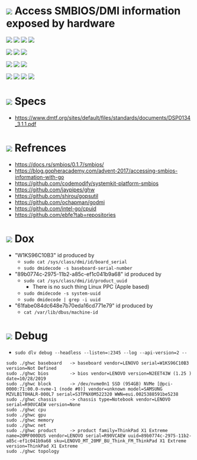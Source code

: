 # ![](https://fonts.gstatic.com/s/i/materialiconsoutlined/flare/v4/24px.svg) Access SMBIOS/DMI information exposed by hardware
[![](https://img.shields.io/github/v/release/codemodify/systemkit-platform-smbios?style=flat-square)](https://github.com/codemodify/systemkit-platform-smbios/releases/latest)
![](https://img.shields.io/github/languages/code-size/codemodify/systemkit-platform-smbios?style=flat-square)
![](https://img.shields.io/github/last-commit/codemodify/systemkit-platform-smbios?style=flat-square)
[![](https://img.shields.io/badge/license-0--license-brightgreen?style=flat-square)](https://github.com/codemodify/TheFreeLicense)

![](https://img.shields.io/github/workflow/status/codemodify/systemkit-platform-smbios/qa?style=flat-square)
![](https://img.shields.io/github/issues/codemodify/systemkit-platform-smbios?style=flat-square)
[![](https://goreportcard.com/badge/github.com/codemodify/systemkit-platform-smbios?style=flat-square)](https://goreportcard.com/report/github.com/codemodify/systemkit-platform-smbios)

[![](https://img.shields.io/badge/godoc-reference-brightgreen?style=flat-square)](https://godoc.org/github.com/codemodify/systemkit-platform-smbios)
![](https://img.shields.io/badge/PRs-welcome-brightgreen.svg?style=flat-square)
![](https://img.shields.io/gitter/room/codemodify/systemkit-platform-smbios?style=flat-square)

![](https://img.shields.io/github/contributors/codemodify/systemkit-platform-smbios?style=flat-square)
![](https://img.shields.io/github/stars/codemodify/systemkit-platform-smbios?style=flat-square)
![](https://img.shields.io/github/watchers/codemodify/systemkit-platform-smbios?style=flat-square)
![](https://img.shields.io/github/forks/codemodify/systemkit-platform-smbios?style=flat-square)

# ![](https://fonts.gstatic.com/s/i/materialicons/bookmarks/v4/24px.svg) Specs
- https://www.dmtf.org/sites/default/files/standards/documents/DSP0134_3.1.1.pdf

# ![](https://fonts.gstatic.com/s/i/materialicons/bookmarks/v4/24px.svg) Refrences
- https://docs.rs/smbios/0.1.7/smbios/
- https://blog.gopheracademy.com/advent-2017/accessing-smbios-information-with-go
- https://github.com/codemodify/systemkit-platform-smbios
- https://github.com/jaypipes/ghw
- https://github.com/shirou/gopsutil
- https://github.com/ochapman/godmi
- https://github.com/intel-go/cpuid
- https://github.com/ebfe?tab=repositories


# ![](https://fonts.gstatic.com/s/i/materialicons/bookmarks/v4/24px.svg) Dox
- "W1KS96C10B3" id produced by
	- `sudo cat /sys/class/dmi/id/board_serial`
	- `sudo dmidecode -s baseboard-serial-number`
- "89b0774c-2975-11b2-a85c-ef1c041b9a68" id produced by
	- `sudo cat /sys/class/dmi/id/product_uuid`
		- There is no such thing Linux PPC (Apple based)
	- `sudo dmidecode -s system-uuid`
	- `sudo dmidecode | grep -i uuid`
- "61fabe084dc648e7b70eda16cd771e79" id produced by
	- `cat /var/lib/dbus/machine-id`

# ![](https://fonts.gstatic.com/s/i/materialicons/bookmarks/v4/24px.svg) Debug
- `sudo dlv debug --headless --listen=:2345 --log --api-version=2 --`

```text
sudo ./ghwc baseboard 	-> baseboard vendor=LENOVO serial=W1KS96C10B3 version=Not Defined
sudo ./ghwc bios		-> bios vendor=LENOVO version=N2EET43W (1.25 ) date=10/28/2019
sudo ./ghwc block		-> /dev/nvme0n1 SSD (954GB) NVMe [@pci-0000:71:00.0-nvme-1 (node #0)] vendor=unknown model=SAMSUNG MZVLB1T0HALR-000L7 serial=S3TPNX0M522320 WWN=eui.0025388591be5238
sudo ./ghwc chassis		-> chassis type=Notebook vendor=LENOVO serial=R90VCAEW version=None
sudo ./ghwc cpu
sudo ./ghwc gpu
sudo ./ghwc memory
sudo ./ghwc net
sudo ./ghwc product		-> product family=ThinkPad X1 Extreme name=20MF000DUS vendor=LENOVO serial=R90VCAEW uuid=89b0774c-2975-11b2-a85c-ef1c041b9a68 sku=LENOVO_MT_20MF_BU_Think_FM_ThinkPad X1 Extreme version=ThinkPad X1 Extreme
sudo ./ghwc topology
```
